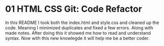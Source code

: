 # 01 HTML CSS Git: Code Refactor

In this README I took both the index.html and style.css and cleaned up the code. Meaning I minimized duplicates and fixed a few errors. Along with made notes. After doing this it showed me how to read and understand syntax. Now with this new knowlegde it will help me be a better coder.